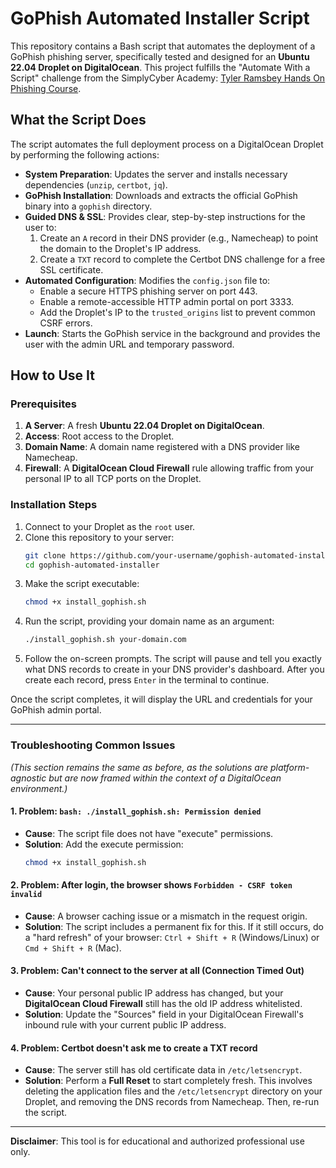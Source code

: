 # GoPhish Automated Installer Script

This repository contains a Bash script that automates the deployment of a GoPhish phishing server, specifically tested and designed for an **Ubuntu 22.04 Droplet on DigitalOcean**. This project fulfills the "Automate With a Script" challenge from the SimplyCyber Academy: [Tyler Ramsbey Hands On Phishing Course](https://academy.simplycyber.io/l/pdp/hands-on-phishing).

## What the Script Does

The script automates the full deployment process on a DigitalOcean Droplet by performing the following actions:

-   **System Preparation**: Updates the server and installs necessary dependencies (`unzip`, `certbot`, `jq`).
-   **GoPhish Installation**: Downloads and extracts the official GoPhish binary into a `gophish` directory.
-   **Guided DNS & SSL**: Provides clear, step-by-step instructions for the user to:
    1.  Create an `A` record in their DNS provider (e.g., Namecheap) to point the domain to the Droplet's IP address.
    2.  Create a `TXT` record to complete the Certbot DNS challenge for a free SSL certificate.
-   **Automated Configuration**: Modifies the `config.json` file to:
    -   Enable a secure HTTPS phishing server on port 443.
    -   Enable a remote-accessible HTTP admin portal on port 3333.
    -   Add the Droplet's IP to the `trusted_origins` list to prevent common CSRF errors.
-   **Launch**: Starts the GoPhish service in the background and provides the user with the admin URL and temporary password.

## How to Use It

### Prerequisites
1.  **A Server**: A fresh **Ubuntu 22.04 Droplet on DigitalOcean**.
2.  **Access**: Root access to the Droplet.
3.  **Domain Name**: A domain name registered with a DNS provider like Namecheap.
4.  **Firewall**: A **DigitalOcean Cloud Firewall** rule allowing traffic from your personal IP to all TCP ports on the Droplet.

### Installation Steps
1.  Connect to your Droplet as the `root` user.
2.  Clone this repository to your server:
    ```bash
    git clone https://github.com/your-username/gophish-automated-installer.git
    cd gophish-automated-installer
    ```
3.  Make the script executable:
    ```bash
    chmod +x install_gophish.sh
    ```
4.  Run the script, providing your domain name as an argument:
    ```bash
    ./install_gophish.sh your-domain.com
    ```
5.  Follow the on-screen prompts. The script will pause and tell you exactly what DNS records to create in your DNS provider's dashboard. After you create each record, press `Enter` in the terminal to continue.

Once the script completes, it will display the URL and credentials for your GoPhish admin portal.

---

### Troubleshooting Common Issues
*(This section remains the same as before, as the solutions are platform-agnostic but are now framed within the context of a DigitalOcean environment.)*

#### 1. Problem: `bash: ./install_gophish.sh: Permission denied`

-   **Cause**: The script file does not have "execute" permissions.
-   **Solution**: Add the execute permission:
    ```bash
    chmod +x install_gophish.sh
    ```

#### 2. Problem: After login, the browser shows `Forbidden - CSRF token invalid`

-   **Cause**: A browser caching issue or a mismatch in the request origin.
-   **Solution**: The script includes a permanent fix for this. If it still occurs, do a "hard refresh" of your browser: `Ctrl + Shift + R` (Windows/Linux) or `Cmd + Shift + R` (Mac).

#### 3. Problem: Can't connect to the server at all (Connection Timed Out)

-   **Cause**: Your personal public IP address has changed, but your **DigitalOcean Cloud Firewall** still has the old IP address whitelisted.
-   **Solution**: Update the "Sources" field in your DigitalOcean Firewall's inbound rule with your current public IP address.

#### 4. Problem: Certbot doesn't ask me to create a TXT record

-   **Cause**: The server still has old certificate data in `/etc/letsencrypt`.
-   **Solution**: Perform a **Full Reset** to start completely fresh. This involves deleting the application files and the `/etc/letsencrypt` directory on your Droplet, and removing the DNS records from Namecheap. Then, re-run the script.

---
**Disclaimer**: This tool is for educational and authorized professional use only.
